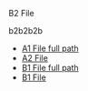 B2 File

b2b2b2b


* [A1 File full path](gdc-docs-testing/A/a1.md)
* [A2 File](a2.md)
* [B1 File full path](B/b1.md)
* [B1 File](b1.md)
